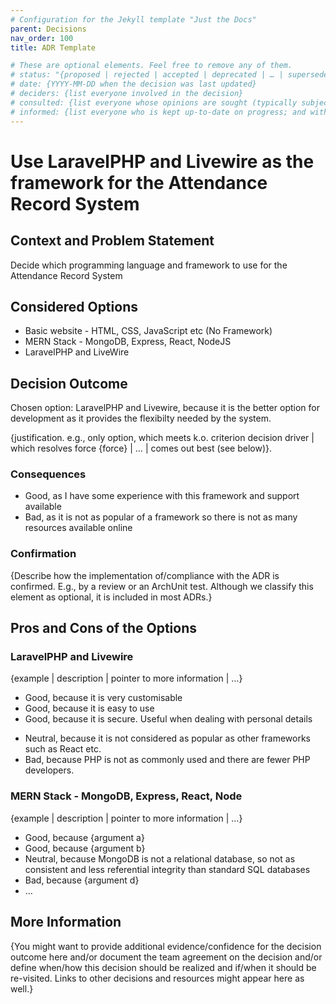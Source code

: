 ```yaml
---
# Configuration for the Jekyll template "Just the Docs"
parent: Decisions
nav_order: 100
title: ADR Template

# These are optional elements. Feel free to remove any of them.
# status: "{proposed | rejected | accepted | deprecated | … | superseded by [ADR-0005](0005-example.md)}"
# date: {YYYY-MM-DD when the decision was last updated}
# deciders: {list everyone involved in the decision}
# consulted: {list everyone whose opinions are sought (typically subject-matter experts); and with whom there is a two-way communication}
# informed: {list everyone who is kept up-to-date on progress; and with whom there is a one-way communication}
---
```

# Use LaravelPHP and Livewire as the framework for the Attendance Record System

## Context and Problem Statement

Decide which programming language and framework to use for the Attendance Record System

## Considered Options

* Basic website - HTML, CSS, JavaScript etc (No Framework)
* MERN Stack - MongoDB, Express, React, NodeJS
* LaravelPHP and LiveWire

## Decision Outcome

Chosen option: LaravelPHP and Livewire, because it is the better option for development as it provides the flexibilty needed by the system.


{justification. e.g., only option, which meets k.o. criterion decision driver | which resolves force {force} | … | comes out best (see below)}.

### Consequences

* Good, as I have some experience with this framework and support available
* Bad, as it is not as popular of a framework so there is not as many resources available online

<!-- This is an optional element. Feel free to remove. -->
### Confirmation

{Describe how the implementation of/compliance with the ADR is confirmed. E.g., by a review or an ArchUnit test.
 Although we classify this element as optional, it is included in most ADRs.}

<!-- This is an optional element. Feel free to remove. -->
## Pros and Cons of the Options

### LaravelPHP and Livewire

<!-- This is an optional element. Feel free to remove. -->
{example | description | pointer to more information | …}

* Good, because it is very customisable
* Good, because it is easy to use
* Good, because it is secure. Useful when dealing with personal details
<!-- use "neutral" if the given argument weights neither for good nor bad -->
* Neutral, because it is not considered as popular as other frameworks such as React etc.
* Bad, because PHP is not as commonly used and there are fewer PHP developers. 


### MERN Stack - MongoDB, Express, React, Node

{example | description | pointer to more information | …}

* Good, because {argument a}
* Good, because {argument b}
* Neutral, because MongoDB is not a relational database, so not as consistent and less referential integrity than standard SQL databases
* Bad, because {argument d}
* …

<!-- This is an optional element. Feel free to remove. -->
## More Information

{You might want to provide additional evidence/confidence for the decision outcome here and/or
 document the team agreement on the decision and/or
 define when/how this decision should be realized and if/when it should be re-visited.
Links to other decisions and resources might appear here as well.}
